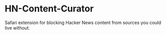 # HN-Content-Curator
Safari extension for blocking Hacker News content from sources you could live without.
